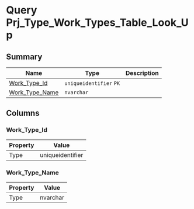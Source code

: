 # Query Prj_Type_Work_Types_Table_Look_Up


## Summary

| Name | Type | Description |
| - | - | --- |
|[Work_Type_Id](#work_type_id)|`uniqueidentifier` `PK`||
|[Work_Type_Name](#work_type_name)|`nvarchar` ||

## Columns

### Work_Type_Id

| Property | Value |
| - | - |
|Type|uniqueidentifier|

### Work_Type_Name

| Property | Value |
| - | - |
|Type|nvarchar|


